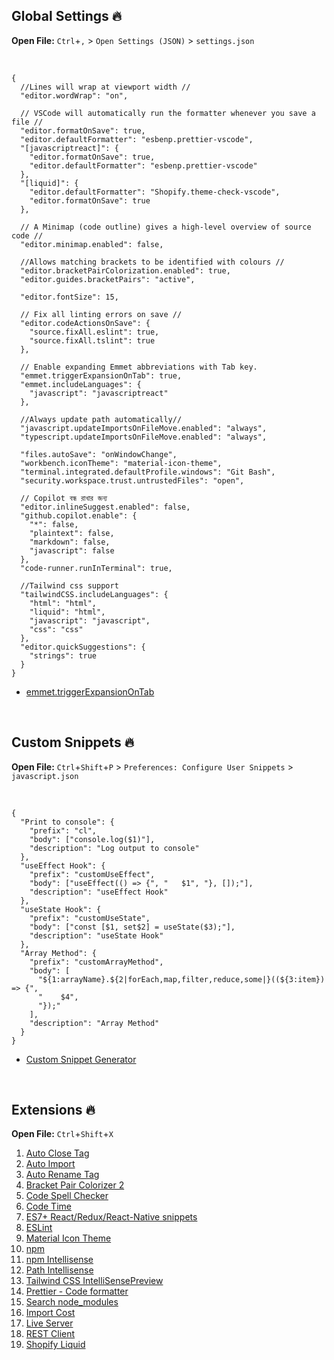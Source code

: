 ## Global Settings 🔥

**Open File:** `Ctrl`+`,` > `Open Settings (JSON)` > `settings.json`

<br />

```
{
  //Lines will wrap at viewport width //
  "editor.wordWrap": "on",

  // VSCode will automatically run the formatter whenever you save a file //
  "editor.formatOnSave": true,
  "editor.defaultFormatter": "esbenp.prettier-vscode",
  "[javascriptreact]": {
    "editor.formatOnSave": true,
    "editor.defaultFormatter": "esbenp.prettier-vscode"
  },
  "[liquid]": {
    "editor.defaultFormatter": "Shopify.theme-check-vscode",
    "editor.formatOnSave": true
  },

  // A Minimap (code outline) gives a high-level overview of source code //
  "editor.minimap.enabled": false,

  //Allows matching brackets to be identified with colours //
  "editor.bracketPairColorization.enabled": true,
  "editor.guides.bracketPairs": "active",

  "editor.fontSize": 15,

  // Fix all linting errors on save //
  "editor.codeActionsOnSave": {
    "source.fixAll.eslint": true,
    "source.fixAll.tslint": true
  },

  // Enable expanding Emmet abbreviations with Tab key.
  "emmet.triggerExpansionOnTab": true,
  "emmet.includeLanguages": {
    "javascript": "javascriptreact"
  },

  //Always update path automatically//
  "javascript.updateImportsOnFileMove.enabled": "always",
  "typescript.updateImportsOnFileMove.enabled": "always",

  "files.autoSave": "onWindowChange",
  "workbench.iconTheme": "material-icon-theme",
  "terminal.integrated.defaultProfile.windows": "Git Bash",
  "security.workspace.trust.untrustedFiles": "open",

  // Copilot বন্ধ রাখার জন্য
  "editor.inlineSuggest.enabled": false,
  "github.copilot.enable": {
    "*": false,
    "plaintext": false,
    "markdown": false,
    "javascript": false
  },
  "code-runner.runInTerminal": true,

  //Tailwind css support
  "tailwindCSS.includeLanguages": {
    "html": "html",
    "liquid": "html",
    "javascript": "javascript",
    "css": "css"
  },
  "editor.quickSuggestions": {
    "strings": true
  }
}
```
- [emmet.triggerExpansionOnTab](https://code.visualstudio.com/docs/editor/emmet)

<br/>

## Custom Snippets 🔥

**Open File:** `Ctrl`+`Shift`+`P` > `Preferences: Configure User Snippets` > `javascript.json`

<br />

```
{
  "Print to console": {
    "prefix": "cl",
    "body": ["console.log($1)"],
    "description": "Log output to console"
  },
  "useEffect Hook": {
    "prefix": "customUseEffect",
    "body": ["useEffect(() => {", "   $1", "}, []);"],
    "description": "useEffect Hook"
  },
  "useState Hook": {
    "prefix": "customUseState",
    "body": ["const [$1, set$2] = useState($3);"],
    "description": "useState Hook"
  },
  "Array Method": {
    "prefix": "customArrayMethod",
    "body": [
      "${1:arrayName}.${2|forEach,map,filter,reduce,some|}((${3:item}) => {",
      "    $4",
      "});"
    ],
    "description": "Array Method"
  }
}
```

- [Custom Snippet Generator](https://snippet-generator.app)

<br/>

## Extensions 🔥

**Open File:** `Ctrl`+`Shift`+`X`

1. [Auto Close Tag](https://marketplace.visualstudio.com/items?itemName=formulahendry.auto-close-tag)
2. [Auto Import](https://marketplace.visualstudio.com/items?itemName=steoates.autoimport)
3. [Auto Rename Tag](https://marketplace.visualstudio.com/items?itemName=formulahendry.auto-rename-tag)
4. [Bracket Pair Colorizer 2](https://marketplace.visualstudio.com/items?itemName=CoenraadS.bracket-pair-colorizer-2)
5. [Code Spell Checker](https://marketplace.visualstudio.com/items?itemName=streetsidesoftware.code-spell-checker)
6. [Code Time](https://marketplace.visualstudio.com/items?itemName=softwaredotcom.swdc-vscode)
7. [ES7+ React/Redux/React-Native snippets](https://marketplace.visualstudio.com/items?itemName=dsznajder.es7-react-js-snippets)
8. [ESLint](https://marketplace.visualstudio.com/items?itemName=dbaeumer.vscode-eslint)
9. [Material Icon Theme](https://marketplace.visualstudio.com/items?itemName=PKief.material-icon-theme)
10. [npm](https://marketplace.visualstudio.com/items?itemName=eg2.vscode-npm-script)
11. [npm Intellisense](https://marketplace.visualstudio.com/items?itemName=christian-kohler.npm-intellisense)
12. [Path Intellisense](https://marketplace.visualstudio.com/items?itemName=christian-kohler.path-intellisense)
13. [Tailwind CSS IntelliSensePreview](https://marketplace.visualstudio.com/items?itemName=bradlc.vscode-tailwindcss)
14. [Prettier - Code formatter](https://marketplace.visualstudio.com/items?itemName=esbenp.prettier-vscode)
15. [Search node_modules](https://marketplace.visualstudio.com/items?itemName=jasonnutter.search-node-modules)
16. [Import Cost](https://marketplace.visualstudio.com/items?itemName=wix.vscode-import-cost)
17. [Live Server](https://marketplace.visualstudio.com/items?itemName=ritwickdey.LiveServer)
18. [REST Client](https://marketplace.visualstudio.com/items?itemName=humao.rest-client)
19. [Shopify Liquid](https://marketplace.visualstudio.com/items?itemName=Shopify.theme-check-vscode)
